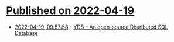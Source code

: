 # [Published on 2022-04-19](index.md)

* [2022-04-19, 09:57:58](https://news.ycombinator.com/item?id=31081272) - [YDB – An open-source Distributed SQL Database](https://ydb.tech)
